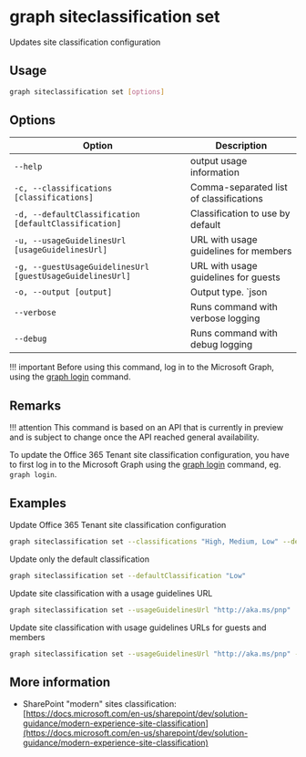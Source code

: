 # graph siteclassification set

Updates site classification configuration

## Usage

```sh
graph siteclassification set [options]
```

## Options

Option|Description
------|-----------
`--help`|output usage information
`-c, --classifications [classifications]`|Comma-separated list of classifications
`-d, --defaultClassification [defaultClassification]`|Classification to use by default
`-u, --usageGuidelinesUrl [usageGuidelinesUrl]`|URL with usage guidelines for members
`-g, --guestUsageGuidelinesUrl [guestUsageGuidelinesUrl]`|URL with usage guidelines for guests
`-o, --output [output]`|Output type. `json|text`. Default `text`
`--verbose`|Runs command with verbose logging
`--debug`|Runs command with debug logging

!!! important
    Before using this command, log in to the Microsoft Graph, using the [graph login](../login.md) command.

## Remarks

!!! attention
    This command is based on an API that is currently in preview and is subject to change once the API reached general availability.

To update the Office 365 Tenant site classification configuration, you have to first log in to the Microsoft Graph using the [graph login](../login.md) command, eg. `graph login`.

## Examples

Update Office 365 Tenant site classification configuration

```sh
graph siteclassification set --classifications "High, Medium, Low" --defaultClassification "Medium"
```

Update only the default classification

```sh
graph siteclassification set --defaultClassification "Low"
```

Update site classification with a usage guidelines URL

```sh
graph siteclassification set --usageGuidelinesUrl "http://aka.ms/pnp"
```

Update site classification with usage guidelines URLs for guests and members

```sh
graph siteclassification set --usageGuidelinesUrl "http://aka.ms/pnp" --guestUsageGuidelinesUrl "http://aka.ms/pnp"
```

## More information

- SharePoint "modern" sites classification: [https://docs.microsoft.com/en-us/sharepoint/dev/solution-guidance/modern-experience-site-classification](https://docs.microsoft.com/en-us/sharepoint/dev/solution-guidance/modern-experience-site-classification)